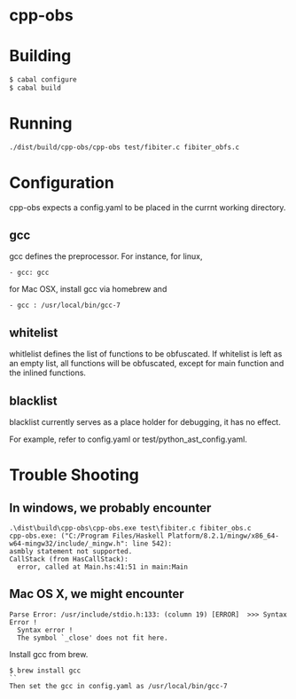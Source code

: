 # cpp-obs
# Building 
```bash
$ cabal configure
$ cabal build
```
# Running
```bash
./dist/build/cpp-obs/cpp-obs test/fibiter.c fibiter_obfs.c
```
# Configuration
cpp-obs expects a config.yaml to be placed in the currnt working directory. 
## gcc 
gcc defines the preprocessor. For instance, for linux, 
```
- gcc: gcc
```
for Mac OSX, install gcc via homebrew and
```
- gcc : /usr/local/bin/gcc-7
```
## whitelist 
whitlelist defines the list of functions to be obfuscated. If whitelist is left as an empty list, all functions will be obfuscated, except for main function and the inlined functions. 
## blacklist
blacklist currently serves as a place holder for debugging, it has no effect.

For example, refer to config.yaml or test/python_ast_config.yaml. 
# Trouble Shooting
## In windows, we probably encounter 
```
.\dist\build\cpp-obs\cpp-obs.exe test\fibiter.c fibiter_obs.c
cpp-obs.exe: ("C:/Program Files/Haskell Platform/8.2.1/mingw/x86_64-w64-mingw32/include/_mingw.h": line 542):
asmbly statement not supported.
CallStack (from HasCallStack):
  error, called at Main.hs:41:51 in main:Main
```
## Mac OS X, we might encounter
```
Parse Error: /usr/include/stdio.h:133: (column 19) [ERROR]  >>> Syntax Error !
  Syntax error !
  The symbol `_close' does not fit here.
```
Install gcc from brew.
```
$ brew install gcc 
``
Then set the gcc in config.yaml as /usr/local/bin/gcc-7
